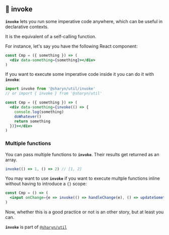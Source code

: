 ## 🌹 invoke

**`invoke`** lets you run some imperative code anywhere, which can be useful in declarative contexts.

It is the equivalent of a self-calling function.

For instance, let's say you have the following React component:

```jsx
const Cmp = ({ something }) => (
  <div data-something={something}></div>
)
```

If you want to execute some imperative code inside it you can do it with **`invoke`**:

```jsx
import invoke from '@sharyn/util/invoke'
// or import { invoke } from '@sharyn/util'

const Cmp = ({ something }) => (
  <div data-something={invoke(() => {
    console.log(something)
    doWhatever()
    return something
  })}></div>
)
```

### Multiple functions

You can pass multiple functions to **`invoke`**. Their results get returned as an array.

```js
invoke(() => 1, () => 2) // [1, 2]
```

You may want to use **`invoke`** if you want to execute multple functions inline without having to introduce a `{}` scope:

```jsx
const Cmp = () => (
  <input onChange={e => invoke(() => handleChange(e), () => updateSomething())} />
)
```

Now, whether this is a good practice or not is an other story, but at least you can.

**`invoke`** is part of [`@sharyn/util`](https://github.com/sharynjs/sharyn-util/blob/master/README.md)
